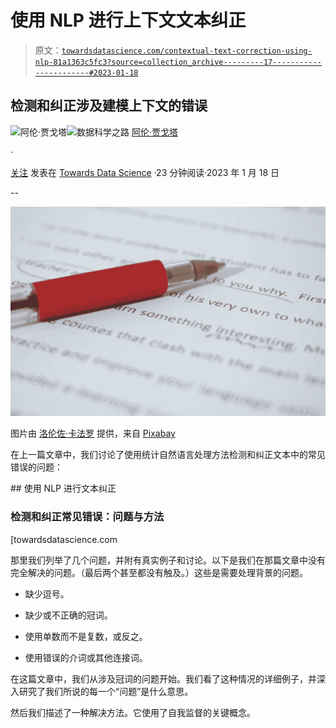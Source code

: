 # 使用 NLP 进行上下文文本纠正

> 原文：[`towardsdatascience.com/contextual-text-correction-using-nlp-81a1363c5fc3?source=collection_archive---------17-----------------------#2023-01-18`](https://towardsdatascience.com/contextual-text-correction-using-nlp-81a1363c5fc3?source=collection_archive---------17-----------------------#2023-01-18)

## **检测和纠正涉及建模上下文的错误**

[](https://jagota-arun.medium.com/?source=post_page-----81a1363c5fc3--------------------------------)![阿伦·贾戈塔](https://jagota-arun.medium.com/?source=post_page-----81a1363c5fc3--------------------------------)[](https://towardsdatascience.com/?source=post_page-----81a1363c5fc3--------------------------------)![数据科学之路](https://towardsdatascience.com/?source=post_page-----81a1363c5fc3--------------------------------) [阿伦·贾戈塔](https://jagota-arun.medium.com/?source=post_page-----81a1363c5fc3--------------------------------)

·

[关注](https://medium.com/m/signin?actionUrl=https%3A%2F%2Fmedium.com%2F_%2Fsubscribe%2Fuser%2Fef9ed921edad&operation=register&redirect=https%3A%2F%2Ftowardsdatascience.com%2Fcontextual-text-correction-using-nlp-81a1363c5fc3&user=Arun+Jagota&userId=ef9ed921edad&source=post_page-ef9ed921edad----81a1363c5fc3---------------------post_header-----------) 发表在 [Towards Data Science](https://towardsdatascience.com/?source=post_page-----81a1363c5fc3--------------------------------) ·23 分钟阅读·2023 年 1 月 18 日 [](https://medium.com/m/signin?actionUrl=https%3A%2F%2Fmedium.com%2F_%2Fvote%2Ftowards-data-science%2F81a1363c5fc3&operation=register&redirect=https%3A%2F%2Ftowardsdatascience.com%2Fcontextual-text-correction-using-nlp-81a1363c5fc3&user=Arun+Jagota&userId=ef9ed921edad&source=-----81a1363c5fc3---------------------clap_footer-----------)

--

[](https://medium.com/m/signin?actionUrl=https%3A%2F%2Fmedium.com%2F_%2Fbookmark%2Fp%2F81a1363c5fc3&operation=register&redirect=https%3A%2F%2Ftowardsdatascience.com%2Fcontextual-text-correction-using-nlp-81a1363c5fc3&source=-----81a1363c5fc3---------------------bookmark_footer-----------)![](img/bcadaafc6c2554d8c8a66ada008560c7.png)

图片由 [洛伦佐·卡法罗](https://pixabay.com/users/3844328-3844328/?utm_source=link-attribution&utm_medium=referral&utm_campaign=image&utm_content=1870721) 提供，来自 [Pixabay](https://pixabay.com/)

在上一篇文章中，我们讨论了使用统计自然语言处理方法检测和纠正文本中的常见错误的问题：

[](/text-correction-using-nlp-b68c7233b86?source=post_page-----81a1363c5fc3--------------------------------) ## 使用 NLP 进行文本纠正

### 检测和纠正常见错误：问题与方法

[towardsdatascience.com

那里我们列举了几个问题，并附有真实例子和讨论。以下是我们在那篇文章中没有完全解决的问题。（最后两个甚至都没有触及。）这些是需要处理背景的问题。

+   缺少逗号。

+   缺少或不正确的冠词。

+   使用单数而不是复数，或反之。

+   使用错误的介词或其他连接词。

在这篇文章中，我们从涉及冠词的问题开始。我们看了这种情况的详细例子，并深入研究了我们所说的每一个“问题”是什么意思。

然后我们描述了一种解决方法。它使用了自我监督的关键概念。
